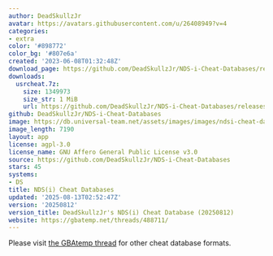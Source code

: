 ```yaml
---
author: DeadSkullzJr
avatar: https://avatars.githubusercontent.com/u/26408949?v=4
categories:
- extra
color: '#898772'
color_bg: '#807e6a'
created: '2023-06-08T01:32:48Z'
download_page: https://github.com/DeadSkullzJr/NDS-i-Cheat-Databases/releases
downloads:
  usrcheat.7z:
    size: 1349973
    size_str: 1 MiB
    url: https://github.com/DeadSkullzJr/NDS-i-Cheat-Databases/releases/download/20250812/usrcheat.7z
github: DeadSkullzJr/NDS-i-Cheat-Databases
image: https://db.universal-team.net/assets/images/images/ndsi-cheat-databases.png
image_length: 7190
layout: app
license: agpl-3.0
license_name: GNU Affero General Public License v3.0
source: https://github.com/DeadSkullzJr/NDS-i-Cheat-Databases
stars: 45
systems:
- DS
title: NDS(i) Cheat Databases
updated: '2025-08-13T02:52:47Z'
version: '20250812'
version_title: DeadSkullzJr's NDS(i) Cheat Database (20250812)
website: https://gbatemp.net/threads/488711/
---
```

Please visit [the GBAtemp thread](https://gbatemp.net/threads/488711/) for other cheat database formats.